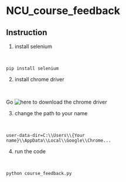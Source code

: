 # NCU_course_feedback

## Instruction
1. install selenium
<br>

```shell
pip install selenium
```

2. install chrome driver
<br>

Go ![here](https://chromedriver.chromium.org/downloads) to download the chrome driver

3. change the path to your name
<br>

```shell
user-data-dir=C:\\Users\\{Your name}\\AppData\\Local\\Google\\Chrome...
```

4. run the code
<br>

```shell
python course_feedback.py
```